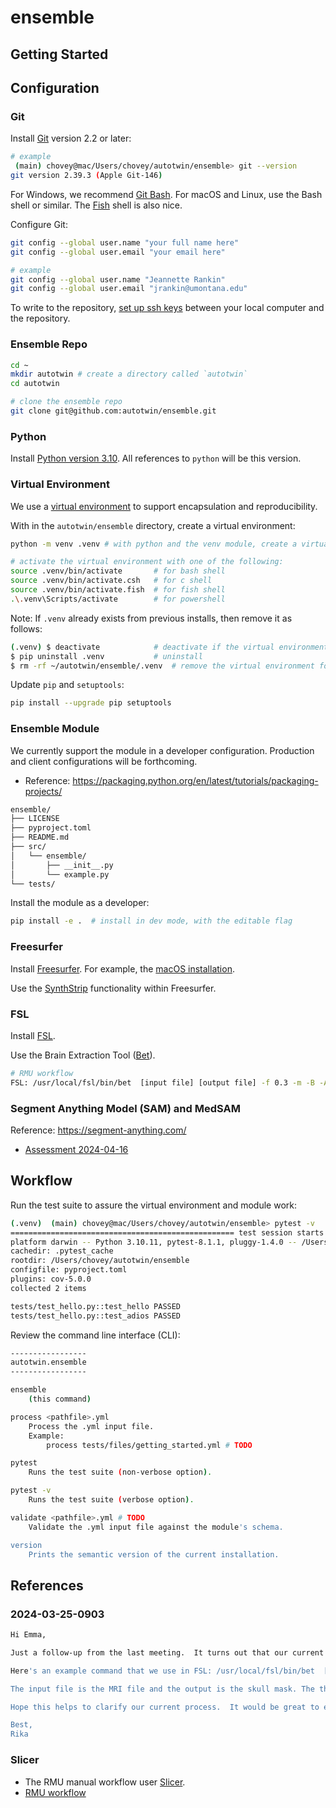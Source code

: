 # ensemble

## Getting Started

## Configuration

### Git 

Install [Git](https://git-scm.com/) version 2.2 or later:

```bash
# example
 (main) chovey@mac/Users/chovey/autotwin/ensemble> git --version
git version 2.39.3 (Apple Git-146)
```

For Windows, we recommend [Git Bash](https://git-scm.com/download/win).  For macOS and Linux, use the Bash shell or similar.  The [Fish](https://fishshell.com/) shell is also nice.

Configure Git:

```bash
git config --global user.name "your full name here"
git config --global user.email "your email here"

# example
git config --global user.name "Jeannette Rankin"
git config --global user.email "jrankin@umontana.edu"
```

To write to the repository, [set up ssh keys](https://cee-gitlab.sandia.gov/help/user/ssh.md) between your local computer and the repository. 

### Ensemble Repo

```bash
cd ~
mkdir autotwin # create a directory called `autotwin`
cd autotwin

# clone the ensemble repo
git clone git@github.com:autotwin/ensemble.git
```

### Python

Install [Python version 3.10](https://www.python.org/downloads/).  All references to `python` will be this version.

### Virtual Environment

We use a [virtual environment](https://realpython.com/python-virtual-environments-a-primer/) to support encapsulation and reproducibility.

With in the `autotwin/ensemble` directory, create a virtual environment:

```bash
python -m venv .venv # with python and the venv module, create a virtual environment called .venv

# activate the virtual environment with one of the following:
source .venv/bin/activate       # for bash shell
source .venv/bin/activate.csh   # for c shell
source .venv/bin/activate.fish  # for fish shell
.\.venv\Scripts/activate        # for powershell
```

Note: If `.venv` already exists from previous installs, then remove it as follows:

```bash
(.venv) $ deactivate            # deactivate if the virtual environment is currently active
$ pip uninstall .venv           # uninstall
$ rm -rf ~/autotwin/ensemble/.venv  # remove the virtual environment folder with `rm -rf .venv/`.
```

Update `pip` and `setuptools`:

```bash
pip install --upgrade pip setuptools
```

### Ensemble Module

We currently support the module in a developer configuration.  Production and client configurations will be forthcoming.

* Reference: https://packaging.python.org/en/latest/tutorials/packaging-projects/

```bash
ensemble/
├── LICENSE
├── pyproject.toml
├── README.md
├── src/
│   └── ensemble/
│       ├── __init__.py
│       └── example.py
└── tests/
```

Install the module as a developer:

```bash
pip install -e .  # install in dev mode, with the editable flag
```

### Freesurfer

Install [Freesurfer](https://surfer.nmr.mgh.harvard.edu/fswiki/DownloadAndInstall).
For example, the [macOS installation](https://surfer.nmr.mgh.harvard.edu/fswiki//FS7_mac).

Use the [SynthStrip](https://surfer.nmr.mgh.harvard.edu/docs/synthstrip/) functionality within Freesurfer.

### FSL

Install [FSL](https://fsl.fmrib.ox.ac.uk/fsl/fslwiki/FslInstallation).

Use the Brain Extraction Tool ([Bet](https://fsl.fmrib.ox.ac.uk/fsl/fslwiki/BET/UserGuide)).

```bash
# RMU workflow
FSL: /usr/local/fsl/bin/bet  [input file] [output file] -f 0.3 -m -B -A
```

### Segment Anything Model (SAM) and MedSAM

Reference: https://segment-anything.com/

* [Assessment 2024-04-16](https://docs.google.com/document/d/1A5qQjNUQzTSburgUGZ3_Sk3jI4C2BvM3zpVnVZeXiZA/edit)

## Workflow

Run the test suite to assure the virtual environment and module work:

```bash
(.venv)  (main) chovey@mac/Users/chovey/autotwin/ensemble> pytest -v
================================================== test session starts ==================================================
platform darwin -- Python 3.10.11, pytest-8.1.1, pluggy-1.4.0 -- /Users/chovey/autotwin/ensemble/.venv/bin/python3.10
cachedir: .pytest_cache
rootdir: /Users/chovey/autotwin/ensemble
configfile: pyproject.toml
plugins: cov-5.0.0
collected 2 items                                                                                                       

tests/test_hello.py::test_hello PASSED                                  [ 50%]
tests/test_hello.py::test_adios PASSED                                  [100%]
```

Review the command line interface (CLI):

```bash
-----------------
autotwin.ensemble
-----------------

ensemble
    (this command)

process <pathfile>.yml
    Process the .yml input file.
    Example:
        process tests/files/getting_started.yml # TODO

pytest
    Runs the test suite (non-verbose option).

pytest -v
    Runs the test suite (verbose option).

validate <pathfile>.yml # TODO
    Validate the .yml input file against the module's schema.

version
    Prints the semantic version of the current installation.
```

## References

### 2024-03-25-0903

```bash
Hi Emma,

Just a follow-up from the last meeting.  It turns out that our current workflow uses FSL to obtain the skull mask, which is the skull segmentation that we use in our head model.  The quality of the skull segmentation from this tool is not consistent, so it often requires some manual corrections afterwards using 3D Slicer.

Here's an example command that we use in FSL: /usr/local/fsl/bin/bet  [input file] [output file] -f 0.3 -m -B -A

The input file is the MRI file and the output is the skull mask. The thresholding parameter (0.3 above) varies from 0 to 1, and this value is often selected via trial and error (usually between 0.3 and 0.8) to obtain the best segmentation.  Before obtaining the skull mask, we also perform a bias field correction (using ANTS software) and Gibbs correction (using Mrtrix software) on the original MRI file.  More details about this can be found here.

Hope this helps to clarify our current process.  It would be great to explore other tools that may produce an improved result for the skull segmentation.

Best,
Rika
```

### Slicer

* The RMU manual workflow user [Slicer](https://www.slicer.org).
* [RMU workflow](https://docs.google.com/document/d/1_AkVtCFgTakGihnByPyMeO1eAVWoLZ3XTU2a3a_VO9s/edit?usp=sharing)
